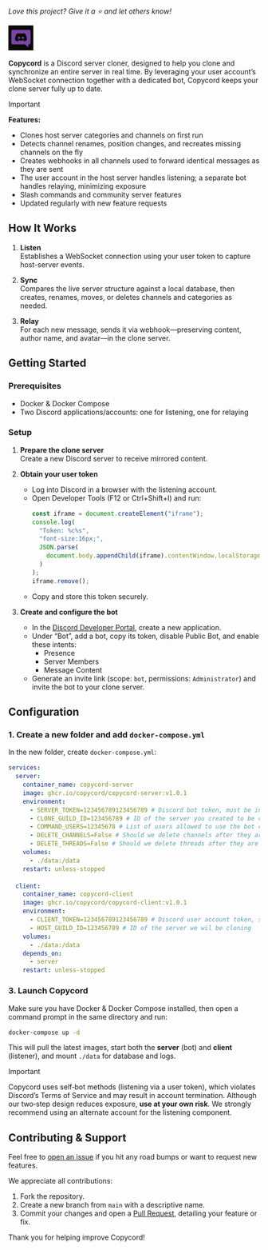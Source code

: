 _Love this project? Give it a ⭐️ and let others know!_

<p align="left">
  <img src="logo/logo.png" alt="Copycord Logo" width="50"/>
</p>

**Copycord** is a Discord server cloner, designed to help you clone and synchronize an entire server in real time. By leveraging your user account’s WebSocket connection together with a dedicated bot, Copycord keeps your clone server fully up to date.

> [!IMPORTANT]
> **Features:**
> - Clones host server categories and channels on first run
> - Detects channel renames, position changes, and recreates missing channels on the fly
> - Creates webhooks in all channels used to forward identical messages as they are sent
> - The user account in the host server handles listening; a separate bot handles relaying, minimizing exposure
> - Slash commands and community server features
> - Updated regularly with new feature requests


## How It Works

1. **Listen**  
   Establishes a WebSocket connection using your user token to capture host-server events.

2. **Sync**  
   Compares the live server structure against a local database, then creates, renames, moves, or deletes channels and categories as needed.

3. **Relay**  
   For each new message, sends it via webhook—preserving content, author name, and avatar—in the clone server.


## Getting Started

### Prerequisites

- Docker & Docker Compose  
- Two Discord applications/accounts: one for listening, one for relaying

### Setup

1. **Prepare the clone server**  
   Create a new Discord server to receive mirrored content.  

2. **Obtain your user token**  
   - Log into Discord in a browser with the listening account.  
   - Open Developer Tools (F12 or Ctrl+Shift+I) and run:
      ```js
      const iframe = document.createElement("iframe");
      console.log(
        "Token: %c%s",
        "font-size:16px;",
        JSON.parse(
          document.body.appendChild(iframe).contentWindow.localStorage.token
        )
      );
      iframe.remove();
      ```
   - Copy and store this token securely.

3. **Create and configure the bot**  
   - In the [Discord Developer Portal](https://discord.com/developers/applications), create a new application.  
   - Under “Bot”, add a bot, copy its token, disable Public Bot, and enable these intents:  
     - Presence  
     - Server Members  
     - Message Content  
   - Generate an invite link (scope: `bot`, permissions: `Administrator`) and invite the bot to your clone server.

## Configuration

### 1. Create a new folder and add `docker-compose.yml`

In the new folder, create `docker-compose.yml`:

```yaml
services:
  server:
    container_name: copycord-server
    image: ghcr.io/copycord/copycord-server:v1.0.1
    environment:
      - SERVER_TOKEN=123456789123456789 # Discord bot token, must be invited into the cloned server
      - CLONE_GUILD_ID=123456789 # ID of the server you created to be cloned
      - COMMAND_USERS=12345678 # List of users allowed to use the bot commands, separated by commas
      - DELETE_CHANNELS=False # Should we delete channels after they are deleted from the host server? WARNING: This will delete the channel and all of its messages
      - DELETE_THREADS=False # Should we delete threads after they are deleted from the host server? WARNING: This will delete the thread and all of its messages
    volumes:
      - ./data:/data
    restart: unless-stopped

  client:
    container_name: copycord-client
    image: ghcr.io/copycord/copycord-client:v1.0.1
    environment:
      - CLIENT_TOKEN=123456789123456789 # Discord user account token, see "Getting Started"
      - HOST_GUILD_ID=123456789 # ID of the server we wil be cloning
    volumes:
      - ./data:/data
    depends_on:
      - server
    restart: unless-stopped
```

### 3. Launch Copycord

Make sure you have Docker & Docker Compose installed, then open a command prompt in the same directory and run:

```bash
docker-compose up -d
```

This will pull the latest images, start both the **server** (bot) and **client** (listener), and mount `./data` for database and logs.

> [!IMPORTANT]
> Copycord uses self‑bot methods (listening via a user token), which violates Discord’s Terms of Service and may result in account termination. Although our two‑step design reduces exposure, **use at your own risk**. We strongly recommend using an alternate account for the listening component.

## Contributing & Support

Feel free to [open an issue](https://github.com/Copycord/Copycord/issues) if you hit any road bumps or want to request new features.

We appreciate all contributions:

1. Fork the repository.  
2. Create a new branch from `main` with a descriptive name.  
3. Commit your changes and open a [Pull Request](https://github.com/copycord/copycord/pulls), detailing your feature or fix.

Thank you for helping improve Copycord!
